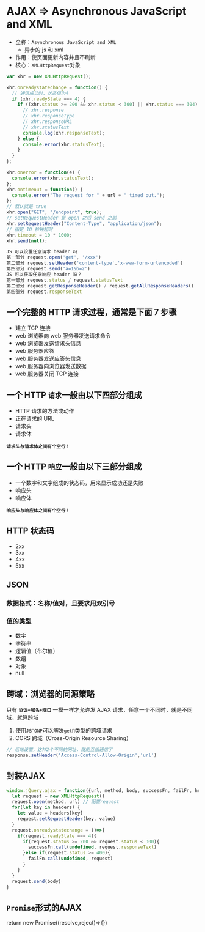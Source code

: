 # AJAX => Asynchronous JavaScript and XML

- 全称：`Asynchronous JavaScript and XML`
  - 异步的 js 和 xml
- 作用：使页面更新内容并且不刷新
- 核心：`XMLHttpRequest`对象

```js
var xhr = new XMLHttpRequest();

xhr.onreadystatechange = function() {
  // 通信成功时，状态值为4
  if (xhr.readyState === 4) {
    if ((xhr.status >= 200 && xhr.status < 300) || xhr.status === 304) {
      // xhr.response
      // xhr.responseType
      // xhr.responseURL
      // xhr.statusText
      console.log(xhr.responseText);
    } else {
      console.error(xhr.statusText);
    }
  }
};

xhr.onerror = function(e) {
  console.error(xhr.statusText);
};
xhr.ontimeout = function() {
  console.error("The request for " + url + " timed out.");
};
// 默认就是 true
xhr.open("GET", "/endpoint", true);
// setRequestHeader 是 open 之后 send 之前
xhr.setRequestHeader("Content-Type", "application/json");
// 指定 10 秒钟超时
xhr.timeout = 10 * 1000;
xhr.send(null);
```

```js
JS 可以设置任意请求 header 吗
第一部分 request.open('get', '/xxx')
第二部分 request.setHeader('content-type','x-www-form-urlencoded')
第四部分 request.send('a=1&b=2')
JS 可以获取任意响应 header 吗？
第一部分 request.status / request.statusText
第二部分 request.getResponseHeader() / request.getAllResponseHeaders()
第四部分 request.responseText
```

## 一个完整的 HTTP 请求过程，通常是下面 7 步骤

- 建立 TCP 连接
- web 浏览器向 web 服务器发送请求命令
- web 浏览器发送请求头信息
- web 服务器应答
- web 服务器发送应答头信息
- web 服务器向浏览器发送数据
- web 服务器关闭 TCP 连接

## 一个 HTTP `请求`一般由以下四部分组成

- HTTP 请求的方法或动作
- 正在请求的 URL
- 请求头
- 请求体

**`请求头与请求体之间有个空行！`**

## 一个 HTTP `响应`一般由以下三部分组成

- 一个数字和文字组成的状态码，用来显示成功还是失败
- 响应头
- 响应体

**`响应头与响应体之间有个空行！`**

## HTTP 状态码

- 2xx
- 3xx
- 4xx
- 5xx

## JSON

### 数据格式：名称/值对，且要求用双引号

### 值的类型

- 数字
- 字符串
- 逻辑值（布尔值）
- 数组
- 对象
- null

## 跨域：浏览器的同源策略

只有 **`协议+域名+端口`** 一模一样才允许发 AJAX 请求，任意一个不同时，就是不同域，就算跨域

1. 使用`JSONP`可以解决`get`类型的跨域请求
2. CORS 跨域（Cross-Origin Resource Sharing）

```js
// 后端设置，这样2个不同的网址，就能互相通信了
response.setHeader('Access-Control-Allow-Origin','url')
```

## 封装AJAX

```js
window.jQuery.ajax = function({url, method, body, successFn, failFn, headers}){
  let request = new XMLHttpRequest()
  request.open(method, url) // 配置request
  for(let key in headers) {
    let value = headers[key]
    request.setRequestHeader(key, value)
  }
  request.onreadystatechange = ()=>{
    if(request.readyState === 4){
      if(request.status >= 200 && request.status < 300){
        successFn.call(undefined, request.responseText)
      }else if(request.status >= 400){
        failFn.call(undefined, request)
      }
    }
  }
  request.send(body)
}
```

## `Promise`形式的AJAX

return new Promise((resolve,reject)=>{})